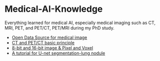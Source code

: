 # Medical-AI-Knowledge
Everything learned for medical AI, especially medical imaging such as CT, MRI, PET, and PET/CT, PET/MRI during my PhD study.

* [Open Data Source for medical image]()
* [CT and PET/CT basic principle](https://github.com/LoKerpiqo/Medical-AI-Knowledge/blob/master/doc/CT_PET-CT.md)
* [8-bit and 16-bit image & Pixel and Voxel](https://github.com/LoKerpiqo/Medical-AI-Knowledge/blob/master/doc/8-bit%2616bit.md)
* [A tutorial for U-net segmentation-lung nodule](https://github.com/booz-allen-hamilton/DSB3Tutorial/blob/master/Tutorial.ipynb)

